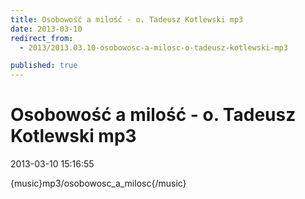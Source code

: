 ```yaml
---
title: Osobowość a milość - o. Tadeusz Kotlewski mp3
date: 2013-03-10
redirect_from: 
  - 2013/2013.03.10-osobowosc-a-milosc-o-tadeusz-kotlewski-mp3

published: true
---
```




# Osobowość a milość - o. Tadeusz Kotlewski mp3

<time>2013-03-10 15:16:55</time>


{music}mp3/osobowosc_a_milosc{/music}


<!--{{json:{"created_date":"2013-03-10 15:16:55","publish_down":"0000-00-00 00:00:00","id":"1171"}}}-->